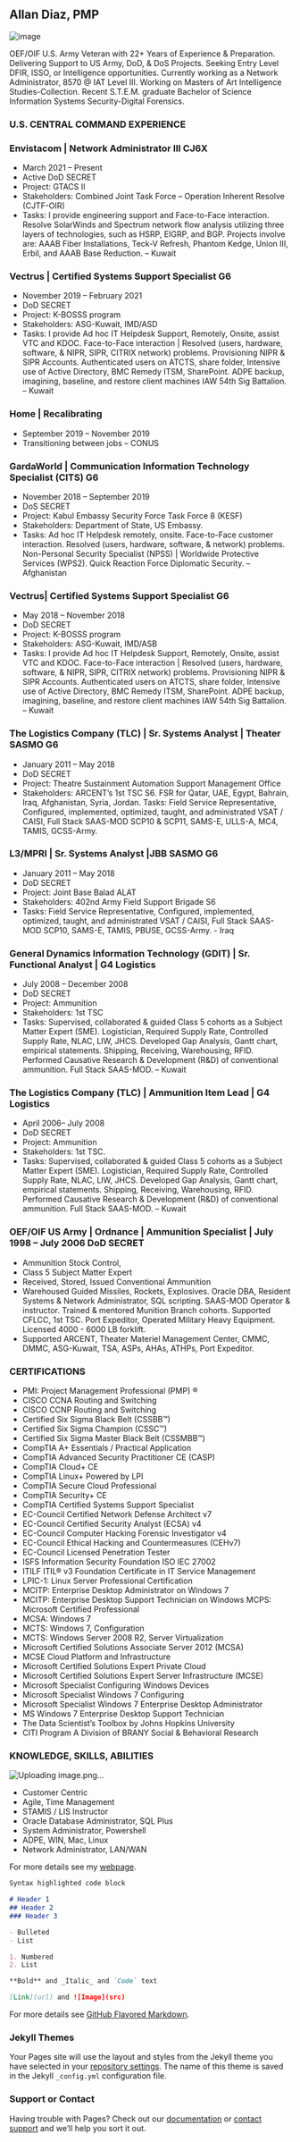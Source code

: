 ## Allan Diaz, PMP 
![image](https://user-images.githubusercontent.com/10322106/122913130-beb8c280-d361-11eb-8066-77f3f2ac50f3.png)

OEF/OIF U.S. Army Veteran with 22+ Years of Experience & Preparation. Delivering Support to US Army, DoD, & DoS Projects. Seeking Entry Level DFIR, ISSO, or Intelligence opportunities. Currently working as a Network Administrator, 8570 @ IAT Level III. Working on Masters of Art Intelligence Studies-Collection. Recent S.T.E.M. graduate Bachelor of Science Information Systems Security-Digital Forensics. 

### U.S. CENTRAL COMMAND EXPERIENCE

### Envistacom | Network Administrator III CJ6X
- March 2021 – Present 
- Active DoD SECRET
- Project: GTACS II 
- Stakeholders: Combined Joint Task Force – Operation Inherent Resolve (CJTF-OIR) 
- Tasks: I provide engineering support and Face-to-Face interaction. Resolve SolarWinds and Spectrum network flow analysis utilizing three layers of technologies, such as HSRP, EIGRP, and BGP. Projects involve are: AAAB Fiber Installations, Teck-V Refresh, Phantom Kedge, Union III, Erbil, and AAAB Base Reduction. – Kuwait 

### Vectrus | Certified Systems Support Specialist G6 
- November 2019 – February 2021 
- DoD SECRET
- Project: K-BOSSS program 
- Stakeholders: ASG-Kuwait, IMD/ASD
- Tasks: I provide  Ad hoc IT Helpdesk Support, Remotely, Onsite, assist VTC and KDOC. Face-to-Face interaction | Resolved (users, hardware, software, & NIPR, SIPR, CITRIX network) problems. Provisioning NIPR & SIPR Accounts. Authenticated users on ATCTS, share folder, Intensive use of Active Directory, BMC Remedy ITSM, SharePoint. ADPE backup, imagining, baseline, and restore client machines IAW 54th Sig Battalion. – Kuwait

### Home | Recalibrating
- September 2019 – November 2019
- Transitioning between jobs – CONUS 

### GardaWorld | Communication Information Technology Specialist (CITS) G6
- November 2018 – September 2019 
- DoS SECRET
- Project: Kabul Embassy Security Force Task Force 8 (KESF)
- Stakeholders: Department of State, US Embassy. 
- Tasks: Ad hoc IT Helpdesk remotely, onsite. Face-to-Face customer interaction. Resolved (users, hardware, software, & network) problems. Non-Personal Security Specialist (NPSS) | Worldwide Protective Services (WPS2). Quick Reaction Force Diplomatic Security. – Afghanistan

### Vectrus| Certified Systems Support Specialist G6 
- May 2018 – November 2018 
- DoD SECRET 
- Project: K-BOSSS program 
- Stakeholders: ASG-Kuwait, IMD/ASB 
- Tasks: I provide  Ad hoc IT Helpdesk Support, Remotely, Onsite, assist VTC and KDOC. Face-to-Face interaction | Resolved (users, hardware, software, & NIPR, SIPR, CITRIX network) problems. Provisioning NIPR & SIPR Accounts. Authenticated users on ATCTS, share folder, Intensive use of Active Directory, BMC Remedy ITSM, SharePoint. ADPE backup, imagining, baseline, and restore client machines IAW 54th Sig Battalion. – Kuwait

### The Logistics Company (TLC) | Sr. Systems Analyst | Theater SASMO G6
- January 2011 – May 2018 
- DoD SECRET
- Project: Theatre Sustainment Automation Support Management Office
- Stakeholders: ARCENT’s 1st TSC S6. FSR for Qatar, UAE, Egypt, Bahrain, Iraq, Afghanistan, Syria, Jordan. Tasks: Field Service Representative, Configured, implemented, optimized, taught, and administrated VSAT / CAISI, Full Stack SAAS-MOD SCP10 & SCP11, SAMS-E, ULLS-A, MC4, TAMIS, GCSS-Army. 

### L3/MPRI | Sr. Systems Analyst |JBB SASMO G6
- January 2011 – May 2018 
- DoD SECRET
- Project: Joint Base Balad ALAT 
- Stakeholders: 402nd Army Field Support Brigade S6 
- Tasks: Field Service Representative, Configured, implemented, optimized, taught, and administrated VSAT / CAISI, Full Stack SAAS-MOD SCP10, SAMS-E, TAMIS, PBUSE, GCSS-Army. - Iraq

### General Dynamics Information Technology (GDIT) | Sr. Functional Analyst | G4 Logistics
- July 2008 – December 2008 
- DoD SECRET 
- Project: Ammunition 
- Stakeholders: 1st TSC 
- Tasks: Supervised, collaborated & guided Class 5 cohorts as a Subject Matter Expert (SME). Logistician, Required Supply Rate, Controlled Supply Rate, NLAC, LIW, JHCS. Developed Gap Analysis, Gantt chart, empirical statements. Shipping, Receiving, Warehousing, RFID. Performed Causative Research & Development (R&D) of conventional ammunition. Full Stack SAAS-MOD. – Kuwait 

### The Logistics Company (TLC) | Ammunition Item Lead | G4 Logistics
- April 2006– July 2008 
- DoD SECRET 
- Project: Ammunition 
- Stakeholders: 1st TSC. 
- Tasks: Supervised, collaborated & guided Class 5 cohorts as a Subject Matter Expert (SME). Logistician, Required Supply Rate, Controlled Supply Rate, NLAC, LIW, JHCS. Developed Gap Analysis, Gantt chart, empirical statements. Shipping, Receiving, Warehousing, RFID. Performed Causative Research & Development (R&D) of conventional ammunition. Full Stack SAAS-MOD. – Kuwait 

### OEF/OIF US Army | Ordnance | Ammunition Specialist | July 1998 – July 2006 DoD SECRET
- Ammunition Stock Control, 
- Class 5 Subject Matter Expert 
- Received, Stored, Issued Conventional Ammunition
- Warehoused Guided Missiles, Rockets, Explosives. Oracle DBA, Resident Systems & Network Administrator, SQL scripting. SAAS-MOD Operator & instructor. Trained & mentored Munition Branch cohorts. Supported CFLCC, 1st TSC. Port Expeditor, Operated Military Heavy Equipment. Licensed 4000 - 6000 LB forklift. 
- Supported ARCENT, Theater Materiel Management Center, CMMC, DMMC, ASG-Kuwait, TSA, ASPs, AHAs, ATHPs, Port Expeditor.

### CERTIFICATIONS
- PMI: Project Management Professional (PMP) ®
- CISCO CCNA Routing and Switching   
- CISCO CCNP Routing and Switching   
- Certified Six Sigma Black Belt (CSSBB™)   
- Certified Six Sigma Champion (CSSC™)
- Certified Six Sigma Master Black Belt (CSSMBB™)   
- CompTIA A+ Essentials / Practical  Application   
- CompTIA Advanced Security Practitioner CE (CASP)   
- CompTIA Cloud+ CE   
- CompTIA Linux+ Powered by LPI   
- CompTIA Secure Cloud Professional    
- CompTIA Security+ CE   
- CompTIA Certified Systems Support Specialist    
- EC-Council Certified Network Defense Architect v7   
- EC-Council Certified Security Analyst (ECSA) v4   
- EC-Council Computer Hacking Forensic Investigator v4   
- EC-Council Ethical Hacking and Countermeasures (CEHv7)   
- EC-Council Licensed Penetration Tester   
- ISFS Information Security Foundation ISO IEC 27002   
- ITILF ITIL® v3 Foundation Certificate in IT Service Management   
- LPIC-1: Linux Server Professional Certification   
- MCITP: Enterprise Desktop Administrator on Windows 7 
- MCITP: Enterprise Desktop Support Technician on Windows MCPS: Microsoft Certified Professional   
- MCSA: Windows 7   
- MCTS: Windows 7, Configuration   
- MCTS: Windows Server 2008 R2, Server Virtualization   
- Microsoft Certified Solutions Associate Server 2012 (MCSA)   
- MCSE Cloud Platform and Infrastructure   
- Microsoft Certified Solutions Expert Private Cloud   
- Microsoft Certified Solutions Expert Server Infrastructure (MCSE)  
- Microsoft Specialist Configuring Windows Devices   
- Microsoft Specialist Windows 7 Configuring   
- Microsoft Specialist Windows 7 Enterprise Desktop Administrator   
- MS Windows 7 Enterprise Desktop Support Technician   
- The Data Scientist’s Toolbox by Johns Hopkins University
- CITI Program A Division of BRANY Social & Behavioral Research

### KNOWLEDGE, SKILLS, ABILITIES
![Uploading image.png…]()
- Customer Centric 
- Agile, Time Management
- STAMIS / LIS Instructor
- Oracle Database Administrator, SQL Plus
- System Administrator, Powershell
- ADPE, WIN, Mac, Linux
- Network Administrator, LAN/WAN

For more details see my [webpage](https://allandiaz.tech/).

```markdown
Syntax highlighted code block

# Header 1
## Header 2
### Header 3

- Bulleted
- List

1. Numbered
2. List

**Bold** and _Italic_ and `Code` text

[Link](url) and ![Image](src)

```

For more details see [GitHub Flavored Markdown](https://guides.github.com/features/mastering-markdown/).

### Jekyll Themes

Your Pages site will use the layout and styles from the Jekyll theme you have selected in your [repository settings](https://github.com/githubdiaz/digitial-cv/settings/pages). The name of this theme is saved in the Jekyll `_config.yml` configuration file.

### Support or Contact

Having trouble with Pages? Check out our [documentation](https://docs.github.com/categories/github-pages-basics/) or [contact support](https://support.github.com/contact) and we’ll help you sort it out.
